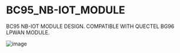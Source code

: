 # BC95_NB-IOT_MODULE
BC95 NB-IOT MODULE DESIGN. COMPATIBLE WITH QUECTEL BG96 LPWAN MODULE.

![image](https://user-images.githubusercontent.com/59710252/170152922-de878778-b5cc-40cf-b040-170501a7be5d.png)
